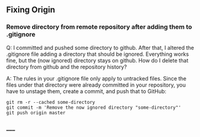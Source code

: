 ## Fixing Origin

### Remove directory from remote repository after adding them to .gitignore
Q:  I committed and pushed some directory to github. After that, I altered the .gitignore file adding a directory that should be ignored. Everything works fine, but the (now ignored) directory stays on github.  How do I delete that directory from github and the repository history?

A: The rules in your .gitignore file only apply to untracked files. Since the files under that directory were already committed in your repository, you have to unstage them, create a commit, and push that to GitHub:

```
git rm -r --cached some-directory
git commit -m 'Remove the now ignored directory "some-directory"'
git push origin master
```



### ___